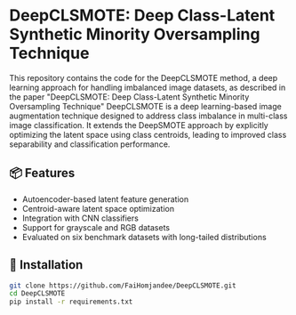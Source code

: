 # DeepCLSMOTE: Deep Class-Latent Synthetic Minority Oversampling Technique

  This repository contains the code for the DeepCLSMOTE method, a deep learning approach for handling imbalanced image datasets, as described in the paper "DeepCLSMOTE: Deep Class-Latent Synthetic Minority Oversampling Technique"
  DeepCLSMOTE is a deep learning-based image augmentation technique designed to address class imbalance in multi-class image classification. It extends the DeepSMOTE approach by explicitly optimizing the latent space using class centroids, leading to improved class separability and classification performance.


## 📦 Features

- Autoencoder-based latent feature generation
- Centroid-aware latent space optimization
- Integration with CNN classifiers
- Support for grayscale and RGB datasets
- Evaluated on six benchmark datasets with long-tailed distributions

## 🔧 Installation

```bash
git clone https://github.com/FaiHomjandee/DeepCLSMOTE.git
cd DeepCLSMOTE
pip install -r requirements.txt
